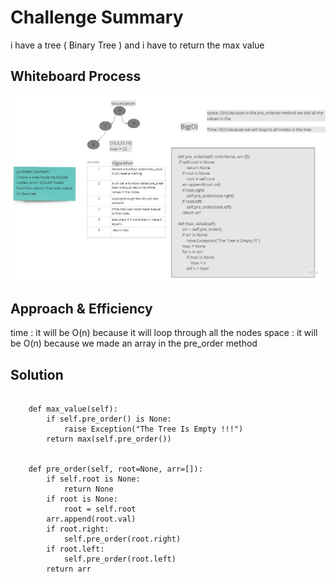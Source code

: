 # Challenge Summary
<!-- Description of the challenge -->
i have a tree ( Binary Tree ) and i have to return the max value 

## Whiteboard Process
<!-- Embedded whiteboard image -->
![max_tree](../images/max_tree.jpg)
## Approach & Efficiency
<!-- What approach did you take? Why? What is the Big O space/time for this approach? -->

time : it will be O(n) because it will loop through all the nodes
space : it will be O(n) because we made an array in the pre_order method

## Solution
<!-- Show how to run your code, and examples of it in action -->
```

    def max_value(self):
        if self.pre_order() is None:
            raise Exception("The Tree Is Empty !!!")
        return max(self.pre_order())


    def pre_order(self, root=None, arr=[]):
        if self.root is None:
            return None
        if root is None:
            root = self.root
        arr.append(root.val)
        if root.right:
            self.pre_order(root.right)
        if root.left:
            self.pre_order(root.left)
        return arr

```